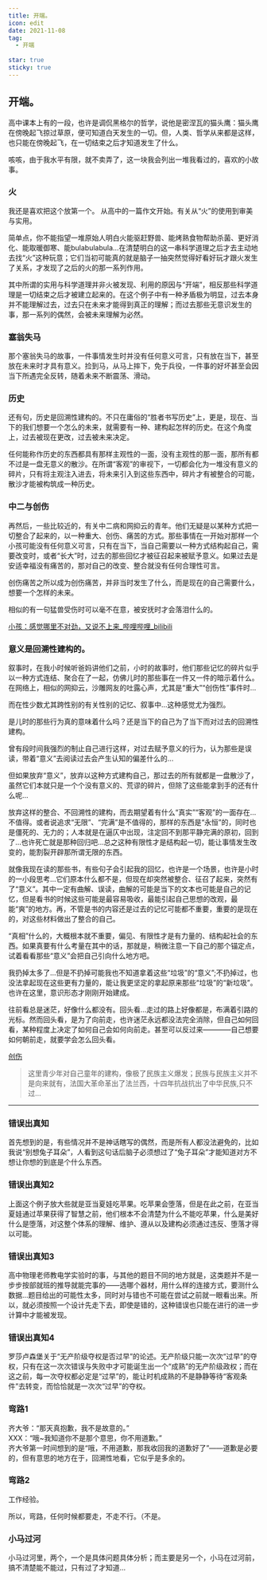 ```yaml
---
title: 开端。
icon: edit
date: 2021-11-08
tag:
  - 开端
  
star: true
sticky: true
---
```


## 开端。

高中课本上有的一段，也许是调侃黑格尔的哲学，说他是密涅瓦的猫头鹰：猫头鹰在傍晚起飞掠过草原，便可知道白天发生的一切。但，人类、哲学从来都是这样，也只能在傍晚起飞，在一切结束之后才知道发生了什么。

咳咳，由于我水平有限，就不卖弄了，这一块我会列出一堆我看过的，喜欢的小故事。


### 火
我还是喜欢把这个放第一个。
从高中的一篇作文开始。有关从“火”的使用到审美与实用。

简单点，你不能指望一堆原始人明白火能驱赶野兽、能烤熟食物帮助杀菌、更好消化、能取暖御寒、能bulabulabula…在清楚明白的这一串科学道理之后才去主动地去找“火”这种玩意；它们当初可能真的就是脑子一抽突然觉得好看好玩才跟火发生了关系，才发现了之后的火的那一系列作用。

其中所谓的实用与科学道理并非火被发现、利用的原因与“开端”，相反那些科学道理是一切结束之后才被建立起来的。在这个例子中有一种矛盾极为明显，过去本身并不能理解过去，过去只在未来才能得到真正的理解；而过去那些无意识发生的事，那一系列的偶然，会被未来理解为必然。

### 塞翁失马
那个塞翁失马的故事，一件事情发生时并没有任何意义可言，只有放在当下，甚至放在未来时才具有意义。捡到马，从马上摔下，免于兵役，一件事的好坏甚至会因当下所遇完全反转，随着未来不断震荡、滑动。


### 历史
还有句，历史是回溯性建构的。不只在庸俗的“胜者书写历史”上，更是，现在、当下的我们想要一个怎么的未来，就需要有一种、建构起怎样的历史。在这个角度上，过去被现在更改，过去被未来决定。

任何能称作历史的东西都具有那样主观性的一面，没有主观性的那一面，那所有都不过是一盘无意义的散沙。在所谓“客观”的审视下，一切都会化为一堆没有意义的碎片，只有将主观注入进去，将未来引入到这些东西中，碎片才有被整合的可能，散沙才能被构筑成一种历史。


### 中二与创伤
再然后，一些比较近的，有关中二病和网抑云的青年。他们无疑是以某种方式把一切整合了起来的，以一种重大、创伤、痛苦的方式。那些事情在一开始对那样一个小孩可能没有任何意义可言，只有在当下，当自己需要以一种方式结构起自己，需要改变时，或者“长大”时，过去的那些回忆才被征召起来被赋予意义。如果过去是安适幸福没有痛苦的，那对自己的改变、整合就没有任何合理性可言。

创伤痛苦之所以成为创伤痛苦，并非当时发生了什么，而是现在的自己需要什么，想要一个怎样的未来。

相似的有一句猛兽受伤时可以毫不在意，被安抚时才会落泪什么的。

[小孩：感觉哪里不对劲，又说不上来_哔哩哔哩_bilibili](https://www.bilibili.com/video/BV1By4y1U7zF)


### 意义是回溯性建构的。

叙事时，在我小时候听爸妈讲他们之前，小时的故事时，他们那些记忆的碎片似乎以一种方式连结、聚合在了一起，仿佛儿时的那些事在一件又一件的暗示着什么。在网络上，相似的网抑云，沙雕网友的吐露心声，尤其是“重大”“创伤性”事件时...

而在性少数尤其跨性别的有关性别的记忆、叙事中...这种感觉尤为强烈。

是儿时的那些行为真的意味着什么吗？还是当下的自己为了当下而对过去的回溯性建构。

曾有段时间我强烈的制止自己进行这样，对过去赋予意义的行为，认为那些是误读，带着“意义”去阅读过去会产生认知的偏差什么的...

但如果放弃“意义”，放弃以这种方式建构自己，那过去的所有就都是一盘散沙了，虽然它们本就只是一个个没有意义的、荒谬的碎片，但除了这些能拿到手的还有什么呢...

放弃这样的整合、不回溯性的建构，而去期望着有什么“真实”“客观”的一面存在...不值得。或者说追求“无限”、“完满”是不值得的，那样的东西是“永恒”的，同时也是僵死的、无力的；人本就是在逼仄中出现，注定回不到那平静完满的原初，回到了...也许死亡就是那种回归吧...总之这种有限性才是结构起一切，能让事情发生改变的，能割裂开辟那所谓无限的东西。

就像我现在读的那些书，有些句子会引起我的回忆，也许是一个场景，也许是小时的一小段思考...它们原本什么都不是，但现在却突然被整合、征召了起来，突然有了“意义”。其中一定有曲解、误读，曲解的可能是当下的文本也可能是自己的记忆，但是看书的时候这些可能是最容易吸收，最能引起自己思想的改观，最能“爽”的地方。再，不管是书的内容还是过去的记忆可能都不重要，重要的是现在的，对这些材料做出了整合的自己。

“真相”什么的，大概根本就不重要，偏见、有限性才是有力量的、结构起社会的东西。如果真要有什么考量在其中的话，那就是，稍微注意一下自己的那个锚定点，试着看看那些“意义”会把自己引向什么地方吧。

我扔掉太多了...但是不扔掉可能我也不知道拿着这些“垃圾”的“意义”;不扔掉过，也没法拿起现在这些更有力量的，能让我更坚定的拿起原来那些“垃圾”的“新垃圾”。也许在这里，意识形态才刚刚开始建成。

往前看总是迷茫，好像什么都没有。回头看...走过的路上好像都是，布满着引路的光标。然而回头看，是为了向前走，也许迷茫永远都没法完全消除，但自己如何回看，某种程度上决定了如何自己会如何向前走。甚至可以反过来————自己想要如何朝前走，就要学会怎么回头看。

[创伤](../others/hurt.md)

>这里青少年对自己童年的建构，像极了民族主义爆发；民族与民族主义并不是向来就有，法国大革命革出了法兰西，十四年抗战抗出了中华民族,只不过...

----


### 错误出真知
首先想到的是，有些情况并不是神话瞎写的偶然，而是所有人都没法避免的，比如我说“别想兔子耳朵”，人看到这句话后脑子必须想过了“兔子耳朵”才能知道对方不想让你想的到底是个什么东西。

### 错误出真知2
上面这个例子放大些就是亚当夏娃吃苹果。吃苹果会堕落，但是在此之前，在亚当夏娃通过苹果获得了智慧之前，他们根本不会清楚为什么不能吃苹果，什么是美好什么是堕落，对这整个体系的理解、维护、遵从以及建构必须通过违反、堕落才得以可能。


### 错误出真知3
高中物理老师教电学实验时的事，与其他的题目不同的地方就是，这类题并不是一步步按部就班的推导就能完事的——选哪个器材，用什么样的连接方式，要测什么数据...题目给出的可能性太多，同时对与错也不可能在尝试之前就一眼看出来。所以，就必须按照一个设计先走下去，即使是错的，这种错误也只能在进行的进一步计算中才能被发现。


### 错误出真知4
罗莎卢森堡关于“无产阶级夺权是否过早”的论述。无产阶级只能一次次“过早”的夺权，只有在这一次次错误与失败中才可能诞生出一个“成熟”的无产阶级政权；而在这之前，每一次夺权都必定是“过早”的，能让时机成熟的不是静静等待“客观条件”去转变，而恰恰就是一次次“过早”的夺权。


### 弯路1
齐大爷：“那天真抱歉，我不是故意的。”  
XXX：“哦~我知道你不是那个意思，你不用道歉。”  
齐大爷第一时间想到的是“哦，不用道歉，那我收回我的道歉好了”——道歉是必要的，但有意思的地方在于，回溯性地看，它似乎是多余的。  


### 弯路2
工作经验。

所以，弯路，任何时候都要走，不走不行。（不是。

### 小马过河

小马过河里，两个，一个是具体问题具体分析；而主要是另一个，小马在过河前，搞不清楚能不能过，只有过了才知道...
